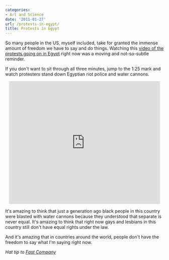 ```yaml
---
categories:
- Art and Science
date: '2011-01-27'
url: /protests-in-egypt/
title: Protests in Egypt
---
```


So many people in the US, myself included, take for granted the immense amount of freedom we have to say and do things. Watching this <a href="https://www.youtube.com/watch?v=kWr6MypZ-JU">video of the protests going on in Egypt</a> right now was a moving and not-so-subtle reminder.

If you don't want to sit through all three minutes, jump to the 1:25 mark and watch protesters stand down Egyptian riot police and water cannons.

<p align="center"><iframe title="YouTube video player" class="youtube-player" type="text/html" width="480" height="390" src="https://www.youtube.com/embed/kWr6MypZ-JU?rel=0" frameborder="0" allowFullScreen></iframe></p>

It's amazing to think that just a generation ago black people in this country were blasted with water cannons because they understood that separate is never equal. It's amazing to think that right now gays and lesbians in this country still don't have equal rights under the law.

And it's amazing that in countries around the world, people don't have the freedom to say what I'm saying right now.

<em>Hat tip to <a href="http://www.fastcompany.com/1720692/egypt-protests-mubarak-twitter-youtube-facebook-twitpic">Fast Company</a></em>